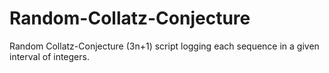 # Random-Collatz-Conjecture
Random Collatz-Conjecture (3n+1) script logging each sequence in a given interval of integers. 
